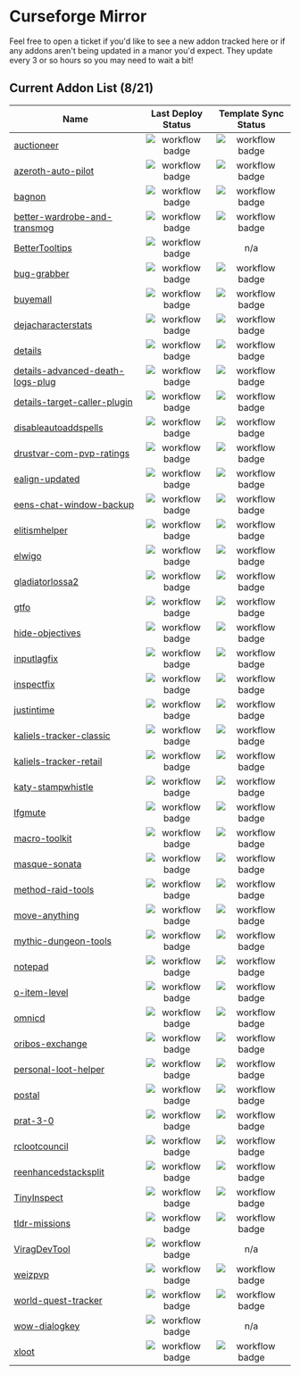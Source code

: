 # Curseforge Mirror

Feel free to open a ticket if you'd like to see a new addon tracked here or if any addons aren't being updated in a manor you'd expect. They update every 3 or so hours so you may need to wait a bit!

Current Addon List (8/21)
----
| Name | Last Deploy Status | Template Sync Status |
| --- | :---: | :---: |
| [auctioneer](https://github.com/curseforge-mirror/auctioneer) | ![workflow badge](https://github.com/curseforge-mirror/auctioneer/actions/workflows/main.yml/badge.svg) | ![workflow badge](https://github.com/curseforge-mirror/auctioneer/actions/workflows/template-sync.yml/badge.svg) |
| [azeroth-auto-pilot](https://github.com/curseforge-mirror/azeroth-auto-pilot) | ![workflow badge](https://github.com/curseforge-mirror/azeroth-auto-pilot/actions/workflows/main.yml/badge.svg) | ![workflow badge](https://github.com/curseforge-mirror/azeroth-auto-pilot/actions/workflows/template-sync.yml/badge.svg) |
| [bagnon](https://github.com/curseforge-mirror/bagnon) | ![workflow badge](https://github.com/curseforge-mirror/bagnon/actions/workflows/main.yml/badge.svg) | ![workflow badge](https://github.com/curseforge-mirror/bagnon/actions/workflows/template-sync.yml/badge.svg) |
| [better-wardrobe-and-transmog](https://github.com/curseforge-mirror/better-wardrobe-and-transmog) | ![workflow badge](https://github.com/curseforge-mirror/better-wardrobe-and-transmog/actions/workflows/main.yml/badge.svg) | ![workflow badge](https://github.com/curseforge-mirror/better-wardrobe-and-transmog/actions/workflows/template-sync.yml/badge.svg) |
| [BetterTooltips](https://github.com/curseforge-mirror/BetterTooltips) | ![workflow badge](https://github.com/curseforge-mirror/BetterTooltips/actions/workflows/main.yml/badge.svg) | n/a |
| [bug-grabber](https://github.com/curseforge-mirror/bug-grabber) | ![workflow badge](https://github.com/curseforge-mirror/bug-grabber/actions/workflows/main.yml/badge.svg) | ![workflow badge](https://github.com/curseforge-mirror/bug-grabber/actions/workflows/template-sync.yml/badge.svg) |
| [buyemall](https://github.com/curseforge-mirror/buyemall) | ![workflow badge](https://github.com/curseforge-mirror/buyemall/actions/workflows/main.yml/badge.svg) | ![workflow badge](https://github.com/curseforge-mirror/buyemall/actions/workflows/template-sync.yml/badge.svg) |
| [dejacharacterstats](https://github.com/curseforge-mirror/dejacharacterstats) | ![workflow badge](https://github.com/curseforge-mirror/dejacharacterstats/actions/workflows/main.yml/badge.svg) | ![workflow badge](https://github.com/curseforge-mirror/dejacharacterstats/actions/workflows/template-sync.yml/badge.svg) |
| [details](https://github.com/curseforge-mirror/details) | ![workflow badge](https://github.com/curseforge-mirror/details/actions/workflows/main.yml/badge.svg) | ![workflow badge](https://github.com/curseforge-mirror/details/actions/workflows/template-sync.yml/badge.svg) |
| [details-advanced-death-logs-plug](https://github.com/curseforge-mirror/details-advanced-death-logs-plug) | ![workflow badge](https://github.com/curseforge-mirror/details-advanced-death-logs-plug/actions/workflows/main.yml/badge.svg) | ![workflow badge](https://github.com/curseforge-mirror/details-advanced-death-logs-plug/actions/workflows/template-sync.yml/badge.svg) |
| [details-target-caller-plugin](https://github.com/curseforge-mirror/details-target-caller-plugin) | ![workflow badge](https://github.com/curseforge-mirror/details-target-caller-plugin/actions/workflows/main.yml/badge.svg) | ![workflow badge](https://github.com/curseforge-mirror/details-target-caller-plugin/actions/workflows/template-sync.yml/badge.svg) |
| [disableautoaddspells](https://github.com/curseforge-mirror/disableautoaddspells) | ![workflow badge](https://github.com/curseforge-mirror/disableautoaddspells/actions/workflows/main.yml/badge.svg) | ![workflow badge](https://github.com/curseforge-mirror/disableautoaddspells/actions/workflows/template-sync.yml/badge.svg) |
| [drustvar-com-pvp-ratings](https://github.com/curseforge-mirror/drustvar-com-pvp-ratings) | ![workflow badge](https://github.com/curseforge-mirror/drustvar-com-pvp-ratings/actions/workflows/main.yml/badge.svg) | ![workflow badge](https://github.com/curseforge-mirror/drustvar-com-pvp-ratings/actions/workflows/template-sync.yml/badge.svg) |
| [ealign-updated](https://github.com/curseforge-mirror/ealign-updated) | ![workflow badge](https://github.com/curseforge-mirror/ealign-updated/actions/workflows/main.yml/badge.svg) | ![workflow badge](https://github.com/curseforge-mirror/ealign-updated/actions/workflows/template-sync.yml/badge.svg) |
| [eens-chat-window-backup](https://github.com/curseforge-mirror/eens-chat-window-backup) | ![workflow badge](https://github.com/curseforge-mirror/eens-chat-window-backup/actions/workflows/main.yml/badge.svg) | ![workflow badge](https://github.com/curseforge-mirror/eens-chat-window-backup/actions/workflows/template-sync.yml/badge.svg) |
| [elitismhelper](https://github.com/curseforge-mirror/elitismhelper) | ![workflow badge](https://github.com/curseforge-mirror/elitismhelper/actions/workflows/main.yml/badge.svg) | ![workflow badge](https://github.com/curseforge-mirror/elitismhelper/actions/workflows/template-sync.yml/badge.svg) |
| [elwigo](https://github.com/curseforge-mirror/elwigo) | ![workflow badge](https://github.com/curseforge-mirror/elwigo/actions/workflows/main.yml/badge.svg) | ![workflow badge](https://github.com/curseforge-mirror/elwigo/actions/workflows/template-sync.yml/badge.svg) |
| [gladiatorlossa2](https://github.com/curseforge-mirror/gladiatorlossa2) | ![workflow badge](https://github.com/curseforge-mirror/gladiatorlossa2/actions/workflows/main.yml/badge.svg) | ![workflow badge](https://github.com/curseforge-mirror/gladiatorlossa2/actions/workflows/template-sync.yml/badge.svg) |
| [gtfo](https://github.com/curseforge-mirror/gtfo) | ![workflow badge](https://github.com/curseforge-mirror/gtfo/actions/workflows/main.yml/badge.svg) | ![workflow badge](https://github.com/curseforge-mirror/gtfo/actions/workflows/template-sync.yml/badge.svg) |
| [hide-objectives](https://github.com/curseforge-mirror/hide-objectives) | ![workflow badge](https://github.com/curseforge-mirror/hide-objectives/actions/workflows/main.yml/badge.svg) | ![workflow badge](https://github.com/curseforge-mirror/hide-objectives/actions/workflows/template-sync.yml/badge.svg) |
| [inputlagfix](https://github.com/curseforge-mirror/inputlagfix) | ![workflow badge](https://github.com/curseforge-mirror/inputlagfix/actions/workflows/main.yml/badge.svg) | ![workflow badge](https://github.com/curseforge-mirror/inputlagfix/actions/workflows/template-sync.yml/badge.svg) |
| [inspectfix](https://github.com/curseforge-mirror/inspectfix) | ![workflow badge](https://github.com/curseforge-mirror/inspectfix/actions/workflows/main.yml/badge.svg) | ![workflow badge](https://github.com/curseforge-mirror/inspectfix/actions/workflows/template-sync.yml/badge.svg) |
| [justintime](https://github.com/curseforge-mirror/justintime) | ![workflow badge](https://github.com/curseforge-mirror/justintime/actions/workflows/main.yml/badge.svg) | ![workflow badge](https://github.com/curseforge-mirror/justintime/actions/workflows/template-sync.yml/badge.svg) |
| [kaliels-tracker-classic](https://github.com/curseforge-mirror/kaliels-tracker-classic) | ![workflow badge](https://github.com/curseforge-mirror/kaliels-tracker-classic/actions/workflows/main.yml/badge.svg) | ![workflow badge](https://github.com/curseforge-mirror/kaliels-tracker-classic/actions/workflows/template-sync.yml/badge.svg) |
| [kaliels-tracker-retail](https://github.com/curseforge-mirror/kaliels-tracker-retail) | ![workflow badge](https://github.com/curseforge-mirror/kaliels-tracker-retail/actions/workflows/main.yml/badge.svg) | ![workflow badge](https://github.com/curseforge-mirror/kaliels-tracker-retail/actions/workflows/template-sync.yml/badge.svg) |
| [katy-stampwhistle](https://github.com/curseforge-mirror/katy-stampwhistle) | ![workflow badge](https://github.com/curseforge-mirror/katy-stampwhistle/actions/workflows/main.yml/badge.svg) | ![workflow badge](https://github.com/curseforge-mirror/katy-stampwhistle/actions/workflows/template-sync.yml/badge.svg) |
| [lfgmute](https://github.com/curseforge-mirror/lfgmute) | ![workflow badge](https://github.com/curseforge-mirror/lfgmute/actions/workflows/main.yml/badge.svg) | ![workflow badge](https://github.com/curseforge-mirror/lfgmute/actions/workflows/template-sync.yml/badge.svg) |
| [macro-toolkit](https://github.com/curseforge-mirror/macro-toolkit) | ![workflow badge](https://github.com/curseforge-mirror/macro-toolkit/actions/workflows/main.yml/badge.svg) | ![workflow badge](https://github.com/curseforge-mirror/macro-toolkit/actions/workflows/template-sync.yml/badge.svg) |
| [masque-sonata](https://github.com/curseforge-mirror/masque-sonata) | ![workflow badge](https://github.com/curseforge-mirror/masque-sonata/actions/workflows/main.yml/badge.svg) | ![workflow badge](https://github.com/curseforge-mirror/masque-sonata/actions/workflows/template-sync.yml/badge.svg) |
| [method-raid-tools](https://github.com/curseforge-mirror/method-raid-tools) | ![workflow badge](https://github.com/curseforge-mirror/method-raid-tools/actions/workflows/main.yml/badge.svg) | ![workflow badge](https://github.com/curseforge-mirror/method-raid-tools/actions/workflows/template-sync.yml/badge.svg) |
| [move-anything](https://github.com/curseforge-mirror/move-anything) | ![workflow badge](https://github.com/curseforge-mirror/move-anything/actions/workflows/main.yml/badge.svg) | ![workflow badge](https://github.com/curseforge-mirror/move-anything/actions/workflows/template-sync.yml/badge.svg) |
| [mythic-dungeon-tools](https://github.com/curseforge-mirror/mythic-dungeon-tools) | ![workflow badge](https://github.com/curseforge-mirror/mythic-dungeon-tools/actions/workflows/main.yml/badge.svg) | ![workflow badge](https://github.com/curseforge-mirror/mythic-dungeon-tools/actions/workflows/template-sync.yml/badge.svg) |
| [notepad](https://github.com/curseforge-mirror/notepad) | ![workflow badge](https://github.com/curseforge-mirror/notepad/actions/workflows/main.yml/badge.svg) | ![workflow badge](https://github.com/curseforge-mirror/notepad/actions/workflows/template-sync.yml/badge.svg) |
| [o-item-level](https://github.com/curseforge-mirror/o-item-level) | ![workflow badge](https://github.com/curseforge-mirror/o-item-level/actions/workflows/main.yml/badge.svg) | ![workflow badge](https://github.com/curseforge-mirror/o-item-level/actions/workflows/template-sync.yml/badge.svg) |
| [omnicd](https://github.com/curseforge-mirror/omnicd) | ![workflow badge](https://github.com/curseforge-mirror/omnicd/actions/workflows/main.yml/badge.svg) | ![workflow badge](https://github.com/curseforge-mirror/omnicd/actions/workflows/template-sync.yml/badge.svg) |
| [oribos-exchange](https://github.com/curseforge-mirror/oribos-exchange) | ![workflow badge](https://github.com/curseforge-mirror/oribos-exchange/actions/workflows/main.yml/badge.svg) | ![workflow badge](https://github.com/curseforge-mirror/oribos-exchange/actions/workflows/template-sync.yml/badge.svg) |
| [personal-loot-helper](https://github.com/curseforge-mirror/personal-loot-helper) | ![workflow badge](https://github.com/curseforge-mirror/personal-loot-helper/actions/workflows/main.yml/badge.svg) | ![workflow badge](https://github.com/curseforge-mirror/personal-loot-helper/actions/workflows/template-sync.yml/badge.svg) |
| [postal](https://github.com/curseforge-mirror/postal) | ![workflow badge](https://github.com/curseforge-mirror/postal/actions/workflows/main.yml/badge.svg) | ![workflow badge](https://github.com/curseforge-mirror/postal/actions/workflows/template-sync.yml/badge.svg) |
| [prat-3-0](https://github.com/curseforge-mirror/prat-3-0) | ![workflow badge](https://github.com/curseforge-mirror/prat-3-0/actions/workflows/main.yml/badge.svg) | ![workflow badge](https://github.com/curseforge-mirror/prat-3-0/actions/workflows/template-sync.yml/badge.svg) |
| [rclootcouncil](https://github.com/curseforge-mirror/rclootcouncil) | ![workflow badge](https://github.com/curseforge-mirror/rclootcouncil/actions/workflows/main.yml/badge.svg) | ![workflow badge](https://github.com/curseforge-mirror/rclootcouncil/actions/workflows/template-sync.yml/badge.svg) |
| [reenhancedstacksplit](https://github.com/curseforge-mirror/reenhancedstacksplit) | ![workflow badge](https://github.com/curseforge-mirror/reenhancedstacksplit/actions/workflows/main.yml/badge.svg) | ![workflow badge](https://github.com/curseforge-mirror/reenhancedstacksplit/actions/workflows/template-sync.yml/badge.svg) |
| [TinyInspect](https://github.com/curseforge-mirror/TinyInspect) | ![workflow badge](https://github.com/curseforge-mirror/TinyInspect/actions/workflows/main.yml/badge.svg) | ![workflow badge](https://github.com/curseforge-mirror/TinyInspect/actions/workflows/template-sync.yml/badge.svg) |
| [tldr-missions](https://github.com/curseforge-mirror/tldr-missions) | ![workflow badge](https://github.com/curseforge-mirror/tldr-missions/actions/workflows/main.yml/badge.svg) | ![workflow badge](https://github.com/curseforge-mirror/tldr-missions/actions/workflows/template-sync.yml/badge.svg) |
| [ViragDevTool](https://github.com/curseforge-mirror/ViragDevTool) | ![workflow badge](https://github.com/curseforge-mirror/ViragDevTool/actions/workflows/main.yml/badge.svg) | n/a |
| [weizpvp](https://github.com/curseforge-mirror/weizpvp) | ![workflow badge](https://github.com/curseforge-mirror/weizpvp/actions/workflows/main.yml/badge.svg) | ![workflow badge](https://github.com/curseforge-mirror/weizpvp/actions/workflows/template-sync.yml/badge.svg) |
| [world-quest-tracker](https://github.com/curseforge-mirror/world-quest-tracker) | ![workflow badge](https://github.com/curseforge-mirror/world-quest-tracker/actions/workflows/main.yml/badge.svg) | ![workflow badge](https://github.com/curseforge-mirror/world-quest-tracker/actions/workflows/template-sync.yml/badge.svg) |
| [wow-dialogkey](https://github.com/curseforge-mirror/wow-dialogkey) | ![workflow badge](https://github.com/curseforge-mirror/wow-dialogkey/actions/workflows/main.yml/badge.svg) | n/a |
| [xloot](https://github.com/curseforge-mirror/xloot) | ![workflow badge](https://github.com/curseforge-mirror/xloot/actions/workflows/main.yml/badge.svg) | ![workflow badge](https://github.com/curseforge-mirror/xloot/actions/workflows/template-sync.yml/badge.svg) |
